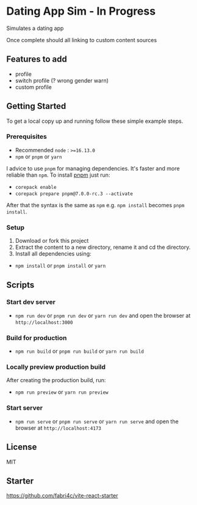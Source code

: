 # Dating App Sim - In Progress

Simulates a dating app

Once complete should all linking to custom content sources

## Features to add

- profile
- switch profile (? wrong gender warn)
- custom profile

## Getting Started

To get a local copy up and running follow these simple example steps.

### Prerequisites

- Recommended `node` : `>=16.13.0`
- `npm` or `pnpm` or `yarn`

I advice to use `pnpm` for managing dependencies. It's faster and more reliable than `npm`. To install [pnpm](https://pnpm.io/) just run:

- `corepack enable`
- `corepack prepare pnpm@7.0.0-rc.3 --activate`

After that the syntax is the same as `npm` e.g. `npm install` becomes `pnpm install`.

### Setup

1. Download or fork this project
2. Extract the content to a new directory, rename it and cd the directory.
3. Install all dependencies using:

- `npm install` or `pnpm install` or `yarn`

## Scripts

### Start dev server

- `npm run dev` or `pnpm run dev` or `yarn run dev` and open the browser at `http://localhost:3000`

### Build for production

- `npm run build` or `pnpm run build` or `yarn run build`

### Locally preview production build

After creating the production build, run:

- `npm run preview` or `yarn run preview`

### Start server

- `npm run serve` or `pnpm run serve` or `yarn run serve` and open the browser at `http://localhost:4173`



## License

MIT

## Starter

https://github.com/fabri4c/vite-react-starter